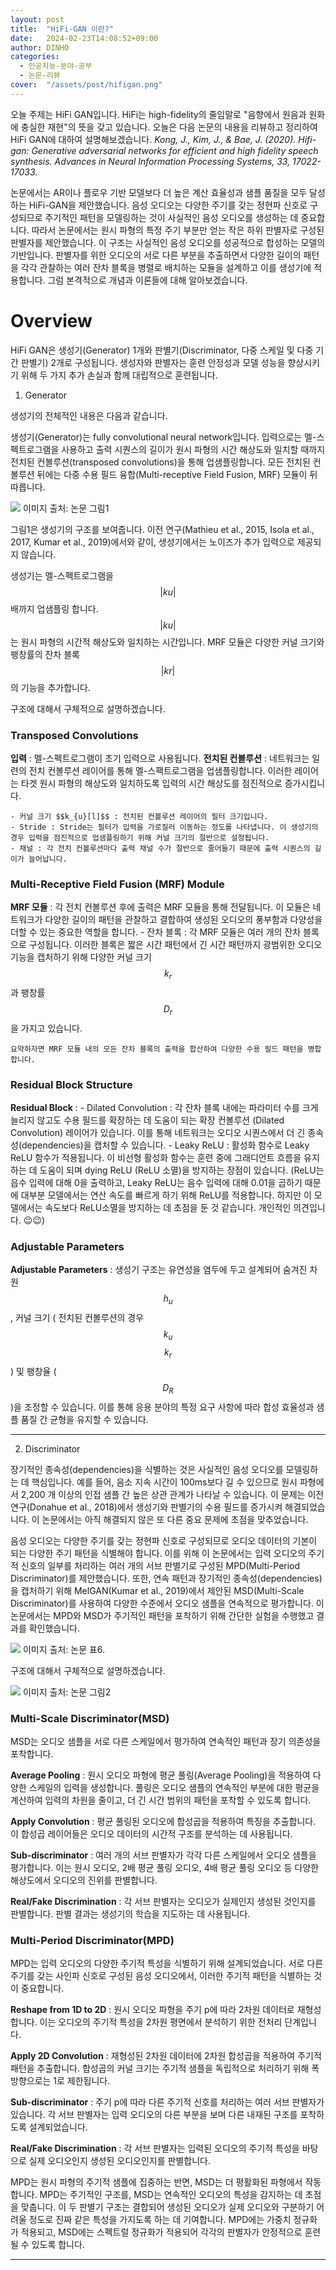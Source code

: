 ```yaml
---
layout: post
title:  "HiFi-GAN 이란?"
date:   2024-02-23T14:08:52+09:00
author: DINHO
categories:
  - 인공지능-분야-공부
  - 논문-리뷰
cover:  "/assets/post/hifigan.png"
---
```


오늘 주제는 HiFi GAN입니다. HiFi는 high-fidelity의 줄임말로 "음향에서 원음과 원화에 충실한 재현"의 뜻을 갖고 있습니다. 오늘은 다음 논문의 내용을 리뷰하고 정리하여 HiFi GAN에 대하여 설명해보겠습니다. _Kong, J., Kim, J., & Bae, J. (2020). Hifi-gan: Generative adversarial networks for efficient and high fidelity speech synthesis. Advances in Neural Information Processing Systems, 33, 17022-17033._

논문에서는 AR이나 플로우 기반 모델보다 더 높은 계산 효율성과 샘플 품질을 모두 달성하는 HiFi-GAN을 제안했습니다. 음성 오디오는 다양한 주기를 갖는 정현파 신호로 구성되므로 주기적인 패턴을 모델링하는 것이 사실적인 음성 오디오를 생성하는 데 중요합니다. 따라서 논문에서는 원시 파형의 특정 주기 부분만 얻는 작은 하위 판별자로 구성된 판별자를 제안했습니다. 이 구조는 사실적인 음성 오디오를 성공적으로 합성하는 모델의 기반입니다. 판별자를 위한 오디오의 서로 다른 부분을 추출하면서 다양한 길이의 패턴을 각각 관찰하는 여러 잔차 블록을 병렬로 배치하는 모듈을 설계하고 이를 생성기에 적용합니다. 그럼 본격적으로 개념과 이론들에 대해 알아보겠습니다.

# Overview

HiFi GAN은 생성기(Generator) 1개와 판별기(Discriminator, 다중 스케일 및 다중 기간 판별기) 2개로 구성됩니다. 생성자와 판별자는 훈련 안정성과 모델 성능을 향상시키기 위해 두 가지 추가 손실과 함께 대립적으로 훈련됩니다.

1. Generator

  생성기의 전체적인 내용은 다음과 같습니다.

  생성기(Generator)는 fully convolutional neural network입니다. 입력으로는 멜-스펙트로그램을 사용하고 출력 시퀀스의 길이가 원시 파형의 시간 해상도와 일치할 때까지 전치된 컨볼루션(transposed convolutions)을 통해 업샘플링합니다. 모든 전치된 컨볼루션 뒤에는 다중 수용 필드 융합(Multi-receptive Field Fusion, MRF) 모듈이 뒤따릅니다. 

  <img src="/assets/post/hifi generator.png">
  이미지 출처: 논문 그림1

  그림1은 생성기의 구조를 보여줍니다. 이전 연구(Mathieu et al., 2015, Isola et al., 2017, Kumar et al., 2019)에서와 같이, 생성기에서는 노이즈가 추가 입력으로 제공되지 않습니다.

  생성기는 멜-스펙트로그램을 $$\vert ku \vert$$ 배까지 업샘플링 합니다. $$\vert ku \vert$$ 는 원시 파형의 시간적 해상도와 일치하는 시간입니다. MRF 모듈은 다양한 커널 크기와 팽창률의 잔차 블록 $$\vert kr \vert$$ 의 기능을 추가합니다. 

  구조에 대해서 구체적으로 설명하겠습니다.

  ### Transposed Convolutions

  __입력__ : 멜-스펙트로그램이 초기 입력으로 사용됩니다.
  __전치된 컨볼루션__ : 네트워크는 일련의 전치 컨볼루션 레이어를 통해 멜-스팩트로그램을 업샘플링합니다. 이러한 레이어는 타겟 원시 파형의 해상도와 일치하도록 입력의 시간 해상도를 점진적으로 증가시킵니다.

    - 커널 크기 $$k_{u}[l]$$ : 전치된 컨볼루션 레이어의 필터 크기입니다.
    - Stride : Stride는 필터가 입력을 가로질러 이동하는 정도를 나타냅니다. 이 생성기의 경우 입력을 점진적으로 업샘플링하기 위해 커널 크기의 절반으로 설정됩니다.
    - 채널 : 각 전치 컨볼루션마다 출력 채널 수가 절반으로 줄어들기 때문에 출력 시퀀스의 길이가 늘어납니다.

  ### Multi-Receptive Field Fusion (MRF) Module

  __MRF 모듈__ : 각 전치 컨볼루션 후에 출력은 MRF 모듈을 통해 전달됩니다. 이 모듈은 네트워크가 다양한 길이의 패턴을 관찰하고 결합하여 생성된 오디오의 풍부함과 다양성을 더할 수 있는 중요한 역할을 합니다. 
    - 잔차 블록 : 각 MRF 모듈은 여러 개의 잔차 블록으로 구성됩니다. 이러한 블록은 짧은 시간 패턴에서 긴 시간 패턴까지 광범위한 오디오 기능을 캡처하기 위해 다양한 커널 크기 $$k_r$$ 과 팽창률 $$D_r$$ 을 가지고 있습니다.

    요약하자면 MRF 모듈 내의 모든 잔차 블록의 출력을 합산하여 다양한 수용 필드 패턴을 병합합니다.

  ### Residual Block Structure

  __Residual Block__ : 
    - Dilated Convolution : 각 잔차 블록 내에는 파라미터 수를 크게 늘리지 않고도 수용 필드를 확장하는 데 도움이 되는 확장 컨볼루션 (Dilated Convolution) 레이어가 있습니다. 이를 통해 네트워크는 오디오 시퀀스에서 더 긴 종속성(dependencies)을 캡처할 수 있습니다.
    - Leaky ReLU : 활성화 함수로 Leaky ReLU 함수가 적용됩니다. 이 비선형 활성화 함수는 훈련 중에 그래디언트 흐름을 유지하는 데 도움이 되며 dying ReLU (ReLU 소멸)을 방지하는 장점이 있습니다. (ReLU는 읍수 입력에 대해 0을 출력하고, Leaky ReLU는 음수 입력에 대해 0.01을 곱하기 때문에 대부분 모델에서는 연산 속도를 빠르게 하기 위해 ReLU를 적용합니다. 하지만 이 모델에서는 속도보다 ReLU소멸을 방지하는 데 초점을 둔 것 같습니다. 개인적인 의견입니다. 😉😉)

  ### Adjustable Parameters

  __Adjustable Parameters__ : 생성기 구조는 유연성을 염두에 두고 설계되어 숨겨진 차원 $$h_u$$ , 커널 크기 ( 전치된 컨볼루션의 경우 $$k_u$$ $$k_r$$ ) 및 팽창율 ( $$D_R$$ )을 조정할 수 있습니다. 이를 통해 응용 분야의 특정 요구 사항에 따라 합성 효율성과 샘플 품질 간 균형을 유지할 수 있습니다. 

----------------------------

2. Discriminator

  장기적인 종속성(dependencies)을 식별하는 것은 사실적인 음성 오디오를 모델링하는 데 핵심입니다. 예를 들어, 음소 지속 시간이 100ms보다 길 수 있으므로 원시 파형에서 2,200 개 이상의 인접 샘플 간 높은 상관 관계가 나타날 수 있습니다. 이 문제는 이전 연구(Donahue et al., 2018)에서 생성기와 판별기의 수용 필드를 증가시켜 해결되었습니다. 이 논문에서는 아직 해결되지 않은 또 다른 중요 문제에 초점을 맞추었습니다.

  음성 오디오는 다양한 주기를 갖는 정현파 신호로 구성되므로 오디오 데이터의 기본이 되는 다양한 주기 패턴을 식별해야 합니다. 이를 위해 이 논문에서는 입력 오디오의 주기적 신호의 일부를 처리하는 여러 개의 서브 판별기로 구성된 MPD(Multi-Period Discriminator)를 제안했습니다. 또한, 연속 패턴과 장기적인 종속성(dependencies)을 캡처하기 위해 MelGAN(Kumar et al., 2019)에서 제안된 MSD(Multi-Scale Discriminator)를 사용하여 다양한 수준에서 오디오 샘플을 연속적으로 평가합니다. 이 논문에서는 MPD와 MSD가 주기적인 패턴을 포착하기 위해 간단한 실험을 수행했고 결과를 확인했습니다.

  <img src="/assets/post/msd_mpd.png">
  이미지 출처: 논문 표6.

  구조에 대해서 구체적으로 설명하겠습니다.

  <img src="/assets/post/msdmpearchi.png">
  이미지 출처: 논문 그림2

  ### Multi-Scale Discriminator(MSD)

  MSD는 오디오 샘플을 서로 다른 스케일에서 평가하여 연속적인 패턴과 장기 의존성을 포착합니다.

  __Average Pooling__ : 원시 오디오 파형에 평균 풀링(Average Pooling)을 적용하여 다양한 스케일의 입력을 생성합니다. 풀링은 오디오 샘플의 연속적인 부분에 대한 평균을 계산하여 입력의 차원을 줄이고, 더 긴 시간 범위의 패턴을 포착할 수 있도록 합니다.

  __Apply Convolution__ : 평균 풀링된 오디오에 합성곱을 적용하여 특징을 추출합니다. 이 합성곱 레이어들은 오디오 데이터의 시간적 구조를 분석하는 데 사용됩니다.

  __Sub-discriminator__ : 여러 개의 서브 판별자가 각각 다른 스케일에서 오디오 샘플을 평가합니다. 이는 원시 오디오, 2배 평균 풀링 오디오, 4배 평균 풀링 오디오 등 다양한 해상도에서 오디오의 진위를 판별합니다.

  __Real/Fake Discrimination__ : 각 서브 판별자는 오디오가 실제인지 생성된 것인지를 판별합니다. 판별 결과는 생성기의 학습을 지도하는 데 사용됩니다.

  ### Multi-Period Discriminator(MPD)

  MPD는 입력 오디오의 다양한 주기적 특성을 식별하기 위해 설계되었습니다. 서로 다른 주기를 갖는 사인파 신호로 구성된 음성 오디오에서, 이러한 주기적 패턴을 식별하는 것이 중요합니다.

  __Reshape from 1D to 2D__ : 원시 오디오 파형을 주기 p에 따라 2차원 데이터로 재형성합니다. 이는 오디오의 주기적 특성을 2차원 평면에서 분석하기 위한 전처리 단계입니다.

  __Apply 2D Convolution__ : 재형성된 2차원 데이터에 2차원 합성곱을 적용하여 주기적 패턴을 추출합니다. 합성곱의 커널 크기는 주기적 샘플을 독립적으로 처리하기 위해 폭 방향으로는 1로 제한됩니다.

  __Sub-discriminator__ : 주기 p에 따라 다른 주기적 신호를 처리하는 여러 서브 판별자가 있습니다. 각 서브 판별자는 입력 오디오의 다른 부분을 보며 다른 내재된 구조를 포착하도록 설계되었습니다.

  __Real/Fake Discrimination__ : 각 서브 판별자는 입력된 오디오의 주기적 특성을 바탕으로 실제 오디오인지 생성된 오디오인지를 판별합니다.

  MPD는 원시 파형의 주기적 샘플에 집중하는 반면, MSD는 더 평활화된 파형에서 작동합니다. MPD는 주기적인 구조를, MSD는 연속적인 오디오의 특성을 감지하는 데 초점을 맞춥니다. 이 두 판별기 구조는 결합되어 생성된 오디오가 실제 오디오와 구분하기 어려울 정도로 진짜 같은 특성을 가지도록 하는 데 기여합니다. MPD에는 가중치 정규화가 적용되고, MSD에는 스펙트럴 정규화가 적용되어 각각의 판별자가 안정적으로 훈련될 수 있도록 합니다.

------------------


